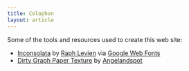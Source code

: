 ```yaml
---
title: Colophon
layout: article
---
```


Some of the tools and resources used to create this web site:

* [Inconsolata](http://levien.com/type/myfonts/inconsolata.html)
  by [Raph Levien](http://levien.com/)
  via [Google Web Fonts](http://www.google.com/webfonts/specimen/Inconsolata)
* [Dirty Graph Paper Texture](http://angelandspot.deviantart.com/art/Dirty-Graph-Paper-Texture-139706381?offset=0)
  by [Angelandspot](http://angelandspot.deviantart.com/)

